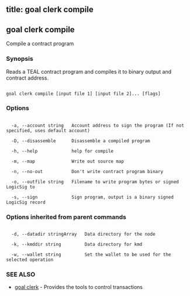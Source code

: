 title: goal clerk compile
---
## goal clerk compile



Compile a contract program



### Synopsis



Reads a TEAL contract program and compiles it to binary output and contract address.



```

goal clerk compile [input file 1] [input file 2]... [flags]

```



### Options



```

  -a, --account string   Account address to sign the program (If not specified, uses default account)

  -D, --disassemble      Disassemble a compiled program

  -h, --help             help for compile

  -m, --map              Write out source map

  -n, --no-out           Don't write contract program binary

  -o, --outfile string   Filename to write program bytes or signed LogicSig to

  -s, --sign             Sign program, output is a binary signed LogicSig record

```



### Options inherited from parent commands



```

  -d, --datadir stringArray   Data directory for the node

  -k, --kmddir string         Data directory for kmd

  -w, --wallet string         Set the wallet to be used for the selected operation

```



### SEE ALSO



* [goal clerk](../../clerk/clerk/)	 - Provides the tools to control transactions 




